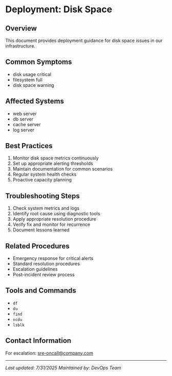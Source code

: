 # Deployment: Disk Space

## Overview
This document provides deployment guidance for disk space issues in our infrastructure.

## Common Symptoms
- disk usage critical
- filesystem full
- disk space warning

## Affected Systems
- web server
- db server
- cache server
- log server

## Best Practices
1. Monitor disk space metrics continuously
2. Set up appropriate alerting thresholds
3. Maintain documentation for common scenarios
4. Regular system health checks
5. Proactive capacity planning

## Troubleshooting Steps
1. Check system metrics and logs
2. Identify root cause using diagnostic tools
3. Apply appropriate resolution procedure
4. Verify fix and monitor for recurrence
5. Document lessons learned

## Related Procedures
- Emergency response for critical alerts
- Standard resolution procedures
- Escalation guidelines
- Post-incident review process

## Tools and Commands
- `df`
- `du`
- `find`
- `ncdu`
- `lsblk`

## Contact Information
For escalation: sre-oncall@company.com

---
*Last updated: 7/31/2025*
*Maintained by: DevOps Team*
